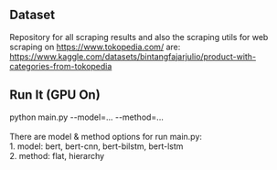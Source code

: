 ## Dataset
Repository for all scraping results and also the scraping utils for web scraping on https://www.tokopedia.com/ are:<br />https://www.kaggle.com/datasets/bintangfajarjulio/product-with-categories-from-tokopedia
## Run It (GPU On)
python main.py --model=... --method=...</br></br>There are model & method options for run main.py:</br>1. model: bert, bert-cnn, bert-bilstm, bert-lstm</br>2. method: flat, hierarchy
